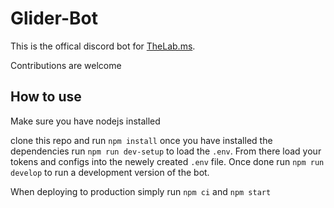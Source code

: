# Glider-Bot

This is the offical discord bot for [TheLab.ms](https://thelab.ms).

Contributions are welcome

## How to use

Make sure you have nodejs installed

clone this repo and run `npm install` once you have installed the dependencies run `npm run dev-setup` to load the `.env`. From there load your tokens and configs into the newely created `.env` file. Once done run `npm run develop` to run a development version of the bot. 

When deploying to production simply run `npm ci` and `npm start`